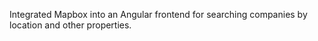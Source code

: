 Integrated Mapbox into an Angular frontend for
searching companies by location and other properties.
